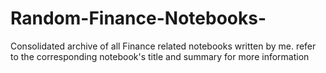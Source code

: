 # Random-Finance-Notebooks-
Consolidated archive of all Finance related notebooks written by me.
refer to the corresponding notebook's title and summary for more information 
